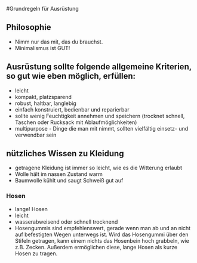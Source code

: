 #Grundregeln für Ausrüstung

## Philosophie
* Nimm nur das mit, das du brauchst.
* Minimalismus ist GUT!

## Ausrüstung sollte folgende allgemeine Kriterien, so gut wie eben möglich, erfüllen:
* leicht
* kompakt, platzsparend
* robust, haltbar, langlebig
* einfach konstruiert, bedienbar und reparierbar
* sollte wenig Feuchtigkeit annehmen und speichern
  (trocknet schnell, Taschen oder Rucksack mit Ablaufmöglichkeiten)
* multipurpose - Dinge die man mit nimmt, sollten vielfältig einsetz- und verwendbar sein

## nützliches Wissen zu Kleidung
* getragene Kleidung ist immer so leicht, wie es die Witterung erlaubt
* Wolle hält im nassen Zustand warm
* Baumwolle kühlt und saugt Schweiß gut auf

### Hosen
* lange! Hosen
* leicht
* wasserabweisend oder schnell trocknend
* Hosengummis sind empfehlenswert, gerade wenn man ab und an nicht auf befestigten Wegen
unterwegs ist. Wird das Hosengummi über den Stifeln getragen, kann einem nichts das
Hosenbein hoch grabbeln, wie z.B. Zecken. Außerdem ermöglichen diese, lange Hosen als kurze
Hosen zu tragen.
